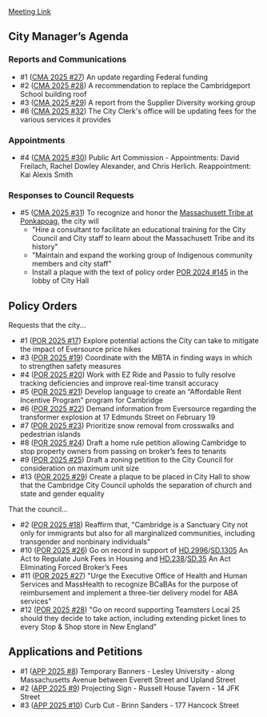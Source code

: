 [Meeting Link](https://cambridgema.iqm2.com/Citizens/Detail_Meeting.aspx?ID=4644)

## City Manager’s Agenda

### Reports and Communications
- #1 ([CMA 2025 #27](https://cambridgema.iqm2.com/Citizens/Detail_LegiFile.aspx?Frame=&MeetingID=4644&MediaPosition=&ID=27763&CssClass=)) An update regarding Federal funding 
- #2 ([CMA 2025 #28](https://cambridgema.iqm2.com/Citizens/Detail_LegiFile.aspx?Frame=&MeetingID=4644&MediaPosition=&ID=27765&CssClass=)) A recommendation to replace the Cambridgeport School building roof
- #3 ([CMA 2025 #29](https://cambridgema.iqm2.com/Citizens/Detail_LegiFile.aspx?Frame=&MeetingID=4644&MediaPosition=&ID=27780&CssClass=)) A report from the Supplier Diversity working group 
- #6 ([CMA 2025 #32](https://cambridgema.iqm2.com/Citizens/Detail_LegiFile.aspx?Frame=&MeetingID=4644&MediaPosition=&ID=27781&CssClass=)) The City Clerk's office will be updating fees for the various services it provides

### Appointments
- #4 ([CMA 2025 #30](https://cambridgema.iqm2.com/Citizens/Detail_LegiFile.aspx?Frame=&MeetingID=4644&MediaPosition=&ID=27762&CssClass=)) Public Art Commission - Appointments: David Freilach, Rachel Dowley Alexander, and Chris Herlich. Reappointment: Kai Alexis Smith

### Responses to Council Requests
- #5 ([CMA 2025 #31](https://cambridgema.iqm2.com/Citizens/Detail_LegiFile.aspx?Frame=&MeetingID=4644&MediaPosition=&ID=27782&CssClass=)) To recognize and honor the [Massachusett Tribe at Ponkapoag](https://massachusetttribe.org/), the city will
    - "Hire a consultant to facilitate an educational training for the City Council and City staff to learn about the Massachusett Tribe and its history"
    - "Maintain and expand the working group of Indigenous community members and city staff"
    - Install a plaque with the text of policy order [POR 2024 #145](https://cambridgema.iqm2.com/Citizens/Detail_LegiFile.aspx?ID=26084) in the lobby of City Hall


## Policy Orders
Requests that the city...
- #1 ([POR 2025 #17](https://cambridgema.iqm2.com/Citizens/Detail_LegiFile.aspx?Frame=&MeetingID=4644&MediaPosition=&ID=27451&CssClass=)) Explore potential actions the City can take to mitigate the impact of Eversource price hikes
- #3 ([POR 2025 #19](https://cambridgema.iqm2.com/Citizens/Detail_LegiFile.aspx?Frame=&MeetingID=4644&MediaPosition=&ID=27575&CssClass=)) Coordinate with the MBTA in finding ways in which to strengthen safety measures
- #4 ([POR 2025 #20](https://cambridgema.iqm2.com/Citizens/Detail_LegiFile.aspx?Frame=&MeetingID=4644&MediaPosition=&ID=27576&CssClass=)) Work with EZ Ride and Passio to fully resolve tracking deficiencies and improve real-time transit accuracy
- #5 ([POR 2025 #21](https://cambridgema.iqm2.com/Citizens/Detail_LegiFile.aspx?Frame=&MeetingID=4644&MediaPosition=&ID=27755&CssClass=)) Develop language to create an “Affordable Rent Incentive Program” program for Cambridge
- #6 ([POR 2025 #22](https://cambridgema.iqm2.com/Citizens/Detail_LegiFile.aspx?Frame=&MeetingID=4644&MediaPosition=&ID=27778&CssClass=)) Demand information from Eversource regarding the transformer explosion at 17 Edmunds Street on February 19
- #7 ([POR 2025 #23](https://cambridgema.iqm2.com/Citizens/Detail_LegiFile.aspx?Frame=&MeetingID=4644&MediaPosition=&ID=27779&CssClass=)) Prioritize snow removal from crosswalks and pedestrian islands
- #8 ([POR 2025 #24](https://cambridgema.iqm2.com/Citizens/Detail_LegiFile.aspx?Frame=&MeetingID=4644&MediaPosition=&ID=27783&CssClass=)) Draft a home rule petition allowing Cambridge to stop property owners from passing on broker’s fees to tenants
- #9 ([POR 2025 #25](https://cambridgema.iqm2.com/Citizens/Detail_LegiFile.aspx?Frame=&MeetingID=4644&MediaPosition=&ID=27784&CssClass=)) Draft a zoning petition to the City Council for consideration on maximum unit size
- #13 ([POR 2025 #29](https://cambridgema.iqm2.com/Citizens/Detail_LegiFile.aspx?Frame=&MeetingID=4644&MediaPosition=&ID=27791&CssClass=)) Create a plaque to be placed in City Hall to show that the Cambridge City Council upholds the separation of church and state and gender equality


That the council...
- #2 ([POR 2025 #18](https://cambridgema.iqm2.com/Citizens/Detail_LegiFile.aspx?Frame=&MeetingID=4644&MediaPosition=&ID=27571&CssClass=)) Reaffirm that, "Cambridge is a Sanctuary City not only for immigrants but also for all marginalized communities, including transgender and nonbinary individuals"
- #10 ([POR 2025 #26](https://cambridgema.iqm2.com/Citizens/Detail_LegiFile.aspx?Frame=&MeetingID=4644&MediaPosition=&ID=27785&CssClass=)) Go on record in support of [HD.2996](https://malegislature.gov/Bills/194/hd2996)/[SD.1305](https://malegislature.gov/Bills/194/SD1305) An Act to Regulate Junk Fees in Housing and [HD.238](https://malegislature.gov/Bills/194/hd238)/[SD.35](https://malegislature.gov/Bills/194/SD35) An Act Eliminating Forced Broker’s Fees
- #11 ([POR 2025 #27](https://cambridgema.iqm2.com/Citizens/Detail_LegiFile.aspx?Frame=&MeetingID=4644&MediaPosition=&ID=27790&CssClass=)) "Urge the Executive Office of Health and Human Services and MassHealth to recognize BCaBAs for the purpose of reimbursement and implement a three-tier delivery model for ABA services"
- #12 ([POR 2025 #28](https://cambridgema.iqm2.com/Citizens/Detail_LegiFile.aspx?Frame=&MeetingID=4644&MediaPosition=&ID=27794&CssClass=)) "Go on record supporting Teamsters Local 25 should they decide to take action, including extending picket lines to every Stop & Shop store in New England"


## Applications and Petitions
- #1 ([APP 2025 #8](https://cambridgema.iqm2.com/Citizens/Detail_LegiFile.aspx?Frame=&MeetingID=4644&MediaPosition=&ID=27456&CssClass=)) Temporary Banners - Lesley University - along Massachusetts Avenue between Everett Street and Upland Street
- #2 ([APP 2025 #9](https://cambridgema.iqm2.com/Citizens/Detail_LegiFile.aspx?Frame=&MeetingID=4644&MediaPosition=&ID=27462&CssClass=)) Projecting Sign - Russell House Tavern - 14 JFK Street
- #3 ([APP 2025 #10](https://cambridgema.iqm2.com/Citizens/Detail_LegiFile.aspx?Frame=&MeetingID=4644&MediaPosition=&ID=27766&CssClass=)) Curb Cut - Brinn Sanders - 177 Hancock Street
